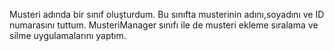Musteri adında bir sınıf oluşturdum. Bu sınıfta musterinin adını,soyadını ve ID numarasını tuttum. MusteriManager sınıfı ile de musteri ekleme sıralama ve silme uygulamalarını yaptım.
